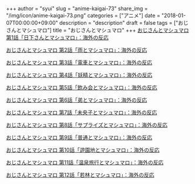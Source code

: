 +++
author = "syui"
slug = "anime-kaigai-73"
share_img = "/img/icon/anime-kaigai-73.png"
categories = ["アニメ"]
date = "2018-01-07T00:00:00+09:00"
description = "description"
draft = false
tags = ["おじさんとマシュマロ"]
title = "おじさんとマシュマロ"
+++
<a href="http://fromdistant.blog.jp/archives/1049450357.html" rel="nofollow" target="_blank" title="おじさんとマシュマロ 第1話「日下さんとマシュマロ」：海外の反応">おじさんとマシュマロ 第1話「日下さんとマシュマロ」：海外の反応</a>

<a href="http://fromdistant.blog.jp/archives/1049950670.html" rel="nofollow" target="_blank" title="おじさんとマシュマロ 第2話「雨とマシュマロ」：海外の反応">おじさんとマシュマロ 第2話「雨とマシュマロ」：海外の反応</a>

<a href="http://fromdistant.blog.jp/archives/1050537039.html" rel="nofollow" target="_blank" title="おじさんとマシュマロ 第3話「電車とマシュマロ」：海外の反応">おじさんとマシュマロ 第3話「電車とマシュマロ」：海外の反応</a>

<a href="http://fromdistant.blog.jp/archives/1051028527.html" rel="nofollow" target="_blank" title=" おじさんとマシュマロ 第4話「妖精とマシュマロ」：海外の反応"> おじさんとマシュマロ 第4話「妖精とマシュマロ」：海外の反応</a>

<a href="http://fromdistant.blog.jp/archives/1051668392.html" rel="nofollow" target="_blank" title=" おじさんとマシュマロ 第5話「飲み会とマシュマロ」：海外の反応"> おじさんとマシュマロ 第5話「飲み会とマシュマロ」：海外の反応</a>

<a href="http://fromdistant.blog.jp/archives/1052022416.html" rel="nofollow" target="_blank" title="おじさんとマシュマロ 第6話「弟とマシュマロ」：海外の反応">おじさんとマシュマロ 第6話「弟とマシュマロ」：海外の反応</a>

<a href="http://fromdistant.blog.jp/archives/1052494947.html" rel="nofollow" target="_blank" title="おじさんとマシュマロ 第7話「未央子とマシュマロ」：海外の反応">おじさんとマシュマロ 第7話「未央子とマシュマロ」：海外の反応</a>

<a href="http://fromdistant.blog.jp/archives/1061577491.html" rel="nofollow" target="_blank" title="おじさんとマシュマロ 第8話「サプライズとマシュマロ」：海外の反応">おじさんとマシュマロ 第8話「サプライズとマシュマロ」：海外の反応</a>

<a href="http://fromdistant.blog.jp/archives/1061601626.html" rel="nofollow" target="_blank" title="おじさんとマシュマロ 第9話「普通とマシュマロ」：海外の反応">おじさんとマシュマロ 第9話「普通とマシュマロ」：海外の反応</a>

<a href="http://fromdistant.blog.jp/archives/1061622476.html" rel="nofollow" target="_blank" title="おじさんとマシュマロ 第10話「遊園地とマシュマロ」：海外の反応">おじさんとマシュマロ 第10話「遊園地とマシュマロ」：海外の反応</a>

<a href="http://fromdistant.blog.jp/archives/1061649583.html" rel="nofollow" target="_blank" title="おじさんとマシュマロ 第11話「温泉旅行とマシュマロ」：海外の反応">おじさんとマシュマロ 第11話「温泉旅行とマシュマロ」：海外の反応</a>

<a href="http://fromdistant.blog.jp/archives/1061675341.html" rel="nofollow" target="_blank" title="おじさんとマシュマロ 第12話「若林とマシュマロ」：海外の反応">おじさんとマシュマロ 第12話「若林とマシュマロ」：海外の反応</a>
